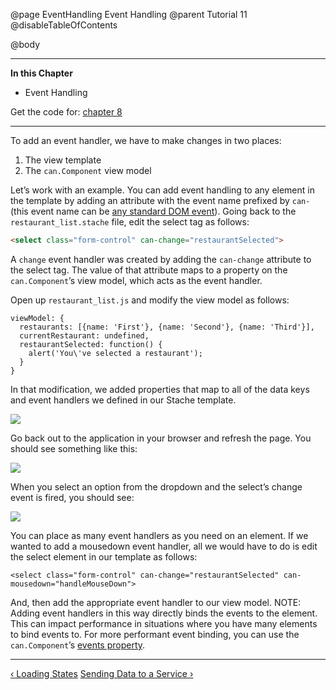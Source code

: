 @page EventHandling Event Handling
@parent Tutorial 11
@disableTableOfContents

@body

<div class="getting-started">

- - - -
**In this Chapter**
 - Event Handling

Get the code for: [chapter 8](https://github.com/bitovi/canjs/blob/minor/guides/examples/PlaceMyOrder/ch-8_canjs-getting-started.zip?raw=true)

- - -

To add an event handler, we have to make changes in two places:

1. The view template
2. The `can.Component` view model

Let’s work with an example. You can add event handling to any element in the
template by adding an attribute with the event name prefixed by `can-` (this
event name can be [any standard DOM event](https://developer.mozilla.org/en-US/docs/Web/Events)).
Going back to the `restaurant_list.stache` file, edit
the select tag as follows:

```html
<select class="form-control" can-change="restaurantSelected">
```

A `change` event handler was created by adding the `can-change` attribute to
the select tag. The value of that attribute maps to a property on the
`can.Component`’s view model, which acts as the event handler.

Open up `restaurant_list.js` and modify the view model as follows:

```
viewModel: {
  restaurants: [{name: 'First'}, {name: 'Second'}, {name: 'Third'}],
  currentRestaurant: undefined,
  restaurantSelected: function() {
    alert('You\'ve selected a restaurant');
  }
}
```

In that modification, we added properties that map to all of the data keys and
event handlers we defined in our Stache template.

![](../can/guides/images/3_first_continued/MapOfScopeToTemplate.png)

Go back out to the application in your browser and refresh the page. You
should see something like this:

![](../can/guides/images/3_first_continued/SelectARestaurant.png)

When you select an option from the dropdown and the select’s change event is
fired, you should see:

![](../can/guides/images/3_first_continued/SelectARestaurantChangeEvent.png)

You can place as many event handlers as you need on an element. If we wanted
to add a mousedown event handler, all we would have to do is edit the select
element in our template as follows:

```
<select class="form-control" can-change="restaurantSelected" can-mousedown="handleMouseDown">
```

And, then add the appropriate event handler to our view model. NOTE: Adding event
handlers in this way directly binds the events to the element. This can impact
performance in situations where you have many elements to bind events to. For
more performant event binding, you can use the `can.Component`’s [events
property](../docs/can.Component.prototype.events.html).

- - -

<span class="pull-left">[&lsaquo; Loading States](LoadingStates.html)</span>
<span class="pull-right">[Sending Data to a Service &rsaquo;](SendingDataToAService.html)</span>

</div>
